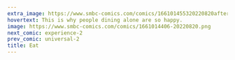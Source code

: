 ```yaml
---
extra_image: https://www.smbc-comics.com/comics/166101455320220820after.png
hovertext: This is why people dining alone are so happy.
image: https://www.smbc-comics.com/comics/1661014406-20220820.png
next_comic: experience-2
prev_comic: universal-2
title: Eat
---
```


